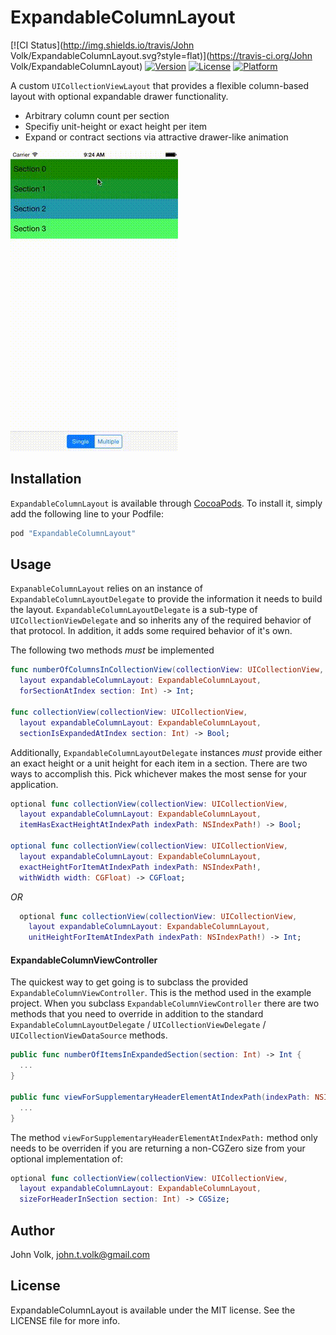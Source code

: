 # ExpandableColumnLayout

[![CI Status](http://img.shields.io/travis/John Volk/ExpandableColumnLayout.svg?style=flat)](https://travis-ci.org/John Volk/ExpandableColumnLayout)
[![Version](https://img.shields.io/cocoapods/v/ExpandableColumnLayout.svg?style=flat)](http://cocoapods.org/pods/ExpandableColumnLayout)
[![License](https://img.shields.io/cocoapods/l/ExpandableColumnLayout.svg?style=flat)](http://cocoapods.org/pods/ExpandableColumnLayout)
[![Platform](https://img.shields.io/cocoapods/p/ExpandableColumnLayout.svg?style=flat)](http://cocoapods.org/pods/ExpandableColumnLayout)

A custom `UICollectionViewLayout` that provides a flexible column-based layout with optional expandable drawer functionality.

* Arbitrary column count per section
* Specifiy unit-height or exact height per item
* Expand or contract sections via attractive drawer-like animation

![demo](demo.gif)

## Installation

`ExpandableColumnLayout` is available through [CocoaPods](http://cocoapods.org). To install
it, simply add the following line to your Podfile:

```ruby
pod "ExpandableColumnLayout"
```

## Usage

`ExpanableColumnLayout` relies on an instance of `ExpandableColumnLayoutDelegate` to provide the information it needs to build the layout. `ExpandableColumnLayoutDelegate` is a sub-type of `UICollectionViewDelegate` and so inherits any of the required behavior of that protocol. In addition, it adds some required behavior of it's own.

The following two methods _must_ be implemented

```swift
func numberOfColumnsInCollectionView(collectionView: UICollectionView,
  layout expandableColumnLayout: ExpandableColumnLayout,
  forSectionAtIndex section: Int) -> Int;
    
func collectionView(collectionView: UICollectionView,
  layout expandableColumnLayout: ExpandableColumnLayout,
  sectionIsExpandedAtIndex section: Int) -> Bool;
```

Additionally, `ExpandableColumnLayoutDelegate` instances _must_ provide either an exact height or a unit height for each item in a section. There are two ways to accomplish this. Pick whichever makes the most sense for your application.

```swift
optional func collectionView(collectionView: UICollectionView,
  layout expandableColumnLayout: ExpandableColumnLayout,
  itemHasExactHeightAtIndexPath indexPath: NSIndexPath!) -> Bool;
    
optional func collectionView(collectionView: UICollectionView,
  layout expandableColumnLayout: ExpandableColumnLayout,
  exactHeightForItemAtIndexPath indexPath: NSIndexPath!,
  withWidth width: CGFloat) -> CGFloat;
```

*OR*

```swift
  optional func collectionView(collectionView: UICollectionView,
    layout expandableColumnLayout: ExpandableColumnLayout,
    unitHeightForItemAtIndexPath indexPath: NSIndexPath!) -> Int;
```

#### ExpandableColumnViewController

The quickest way to get going is to subclass the provided `ExpandableColumnViewController`. This is the method used in the example project. When you subclass `ExpandableColumnViewController` there are two methods that you need to override in addition to the standard `ExpandableColumnLayoutDelegate` / `UICollectionViewDelegate` / `UICollectionViewDataSource` methods.

```swift
public func numberOfItemsInExpandedSection(section: Int) -> Int {
  ...
}

public func viewForSupplementaryHeaderElementAtIndexPath(indexPath: NSIndexPath) -> UICollectionReusableView {
  ...
}
```

The method `viewForSupplementaryHeaderElementAtIndexPath:` method only needs to be overriden if you are returning a non-CGZero size from your optional implementation of:

```swift
optional func collectionView(collectionView: UICollectionView,
  layout expandableColumnLayout: ExpandableColumnLayout,
  sizeForHeaderInSection section: Int) -> CGSize;
```

## Author

John Volk, john.t.volk@gmail.com

## License

ExpandableColumnLayout is available under the MIT license. See the LICENSE file for more info.
